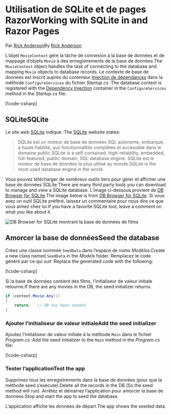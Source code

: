 # <a name="working-with-sqlite-in-and-razor-pages"></a><span data-ttu-id="7baee-101">Utilisation de SQLite et de pages Razor</span><span class="sxs-lookup"><span data-stu-id="7baee-101">Working with SQLite in and Razor Pages</span></span>

<span data-ttu-id="7baee-102">Par [Rick Anderson](https://twitter.com/RickAndMSFT)</span><span class="sxs-lookup"><span data-stu-id="7baee-102">By [Rick Anderson](https://twitter.com/RickAndMSFT)</span></span>

<span data-ttu-id="7baee-103">L’objet `MovieContext` gère la tâche de connexion à la base de données et de mappage d’objets `Movie` à des enregistrements de la base de données.</span><span class="sxs-lookup"><span data-stu-id="7baee-103">The `MovieContext` object handles the task of connecting to the database and mapping `Movie` objects to database records.</span></span> <span data-ttu-id="7baee-104">Le contexte de base de données est inscrit auprès du conteneur [Injection de dépendances](xref:fundamentals/dependency-injection) dans la méthode `ConfigureServices` du fichier *Startup.cs* :</span><span class="sxs-lookup"><span data-stu-id="7baee-104">The database context is registered with the [Dependency Injection](xref:fundamentals/dependency-injection) container in the `ConfigureServices` method in the *Startup.cs* file:</span></span>

[!code-csharp[](code/Startup.cs?name=snippet2&highlight=6-8)]

## <a name="sqlite"></a><span data-ttu-id="7baee-105">SQLite</span><span class="sxs-lookup"><span data-stu-id="7baee-105">SQLite</span></span>

<span data-ttu-id="7baee-106">Le site web [SQLite](https://www.sqlite.org/) indique :</span><span class="sxs-lookup"><span data-stu-id="7baee-106">The [SQLite](https://www.sqlite.org/) website states:</span></span>

> <span data-ttu-id="7baee-107">SQLite est un moteur de base de données SQL autonome, embarqué, à haute fiabilité, aux fonctionnalités complètes et accessible dans le domaine public.</span><span class="sxs-lookup"><span data-stu-id="7baee-107">SQLite is a self-contained, high-reliability, embedded, full-featured, public-domain, SQL database engine.</span></span> <span data-ttu-id="7baee-108">SQLite est le moteur de base de données le plus utilisé au monde.</span><span class="sxs-lookup"><span data-stu-id="7baee-108">SQLite is the most used database engine in the world.</span></span>

<span data-ttu-id="7baee-109">Vous pouvez télécharger de nombreux outils tiers pour gérer et afficher une base de données SQLite.</span><span class="sxs-lookup"><span data-stu-id="7baee-109">There are many third party tools you can download to manage and view a SQLite database.</span></span> <span data-ttu-id="7baee-110">L’image ci-dessous provient de [DB Browser for SQLite](http://sqlitebrowser.org/).</span><span class="sxs-lookup"><span data-stu-id="7baee-110">The image below is from [DB Browser for SQLite](http://sqlitebrowser.org/).</span></span> <span data-ttu-id="7baee-111">Si vous avez un outil SQLite préféré, laissez un commentaire pour nous dire ce que vous aimez chez lui.</span><span class="sxs-lookup"><span data-stu-id="7baee-111">If you have a favorite SQLite tool, leave a comment on what you like about it.</span></span>

![DB Browser for SQLite montrant la base de données de films](../../tutorials/first-mvc-app-xplat/working-with-sql/_static/dbb.png)

## <a name="seed-the-database"></a><span data-ttu-id="7baee-113">Amorcer la base de données</span><span class="sxs-lookup"><span data-stu-id="7baee-113">Seed the database</span></span>

<span data-ttu-id="7baee-114">Créez une classe nommée `SeedData` dans l’espace de noms *Modèles*.</span><span class="sxs-lookup"><span data-stu-id="7baee-114">Create a new class named `SeedData` in the *Models* folder.</span></span> <span data-ttu-id="7baee-115">Remplacez le code généré par ce qui suit :</span><span class="sxs-lookup"><span data-stu-id="7baee-115">Replace the generated code with the following:</span></span>

[!code-csharp[](code/Models/SeedData.cs)]

<span data-ttu-id="7baee-116">Si la base de données contient des films, l’initialiseur de valeur initiale retourne.</span><span class="sxs-lookup"><span data-stu-id="7baee-116">If there are any movies in the DB, the seed initializer returns.</span></span>

```csharp
if (context.Movie.Any())
{
    return;   // DB has been seeded.
}
```

<a name="si"></a>
### <a name="add-the-seed-initializer"></a><span data-ttu-id="7baee-117">Ajouter l’initialiseur de valeur initiale</span><span class="sxs-lookup"><span data-stu-id="7baee-117">Add the seed initializer</span></span>

<span data-ttu-id="7baee-118">Ajoutez l’initialiseur de valeur initiale à la méthode `Main` dans le fichier *Program.cs* :</span><span class="sxs-lookup"><span data-stu-id="7baee-118">Add the seed initializer to the `Main` method in the *Program.cs* file:</span></span>

[!code-csharp[](../../tutorials/razor-pages/razor-pages-start/sample/RazorPagesMovie/Program.cs)]

### <a name="test-the-app"></a><span data-ttu-id="7baee-119">Tester l’application</span><span class="sxs-lookup"><span data-stu-id="7baee-119">Test the app</span></span>

<span data-ttu-id="7baee-120">Supprimez tous les enregistrements dans la base de données (pour que la méthode seed s’exécute).</span><span class="sxs-lookup"><span data-stu-id="7baee-120">Delete all the records in the DB (So the seed method will run).</span></span> <span data-ttu-id="7baee-121">Arrêtez et démarrez l’application pour amorcer la base de données.</span><span class="sxs-lookup"><span data-stu-id="7baee-121">Stop and start the app to seed the database.</span></span>

<span data-ttu-id="7baee-122">L’application affiche les données de départ.</span><span class="sxs-lookup"><span data-stu-id="7baee-122">The app shows the seeded data.</span></span>